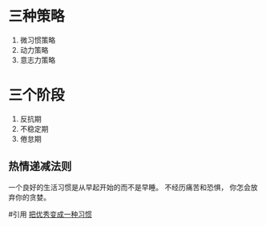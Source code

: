 ﻿# 三种策略
1. 微习惯策略
1. 动力策略
1. 意志力策略

# 三个阶段
1. 反抗期
1. 不稳定期
1. 倦怠期

## 热情递减法则 

一个良好的生活习惯是从早起开始的而不是早睡。
不经历痛苦和恐惧，
你怎会放弃你的贪婪。

#引用
[把优秀变成一种习惯](https://zt.igetget.com/h5/pic/?alias=yBP26p574ps1JzDpOr2X)